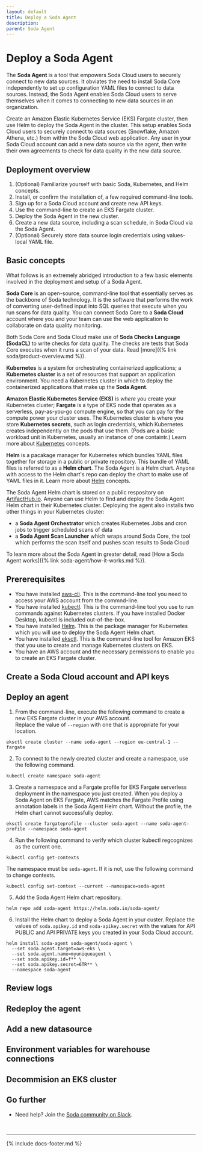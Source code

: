 ```yaml
---
layout: default
title: Deploy a Soda Agent
description: 
parent: Soda Agent
---
```


# Deploy a Soda Agent

The **Soda Agent** is a tool that empowers Soda Cloud users to securely connect to new data sources. It obviates the need to install Soda Core independently to set up configuration YAML files to connect to data sources. Instead, the Soda Agent enables Soda Cloud users to serve themselves when it comes to connecting to new data sources in an organization. 

Create an Amazon Elastic Kubernetes Service (EKS) Fargate cluster, then use Helm to deploy the Soda Agent in the cluster. This setup enables Soda Cloud users to securely connect to data sources (Snowflake, Amazon Athena, etc.) from within the Soda Cloud web application. Any user in your Soda Cloud account can add a new data source via the agent, then write their own agreements to check for data quality in the new data source. 


## Deployment overview

1. (Optional) Familiarize yourself with basic Soda, Kubernetes, and Helm concepts. 
2. Install, or confirm the installation of, a few required command-line tools.
3. Sign up for a Soda Cloud account and create new API keys.
4. Use the command-line to create an EKS Fargate cluster.
5. Deploy the Soda Agent in the new cluster.
6. Create a new data source, including a scan schedule, in Soda Cloud via the Soda Agent.
7. (Optional) Securely store data source login credentials using values-local YAML file.  

## Basic concepts

What follows is an extremely abridged introduction to a few basic elements involved in the deployment and setup of a Soda Agent.

**Soda Core** is an open-source, command-line tool that essentially serves as the backbone of Soda technology. It is the software that performs the work of converting user-defined input into SQL queries that execute when you run scans for data quality. You can connect Soda Core to a **Soda Cloud** account where you and your team can use the web application to collaborate on data quality monitoring. 

Both Soda Core and Soda Cloud make use of **Soda Checks Language (SodaCL)** to write checks for data quality. The checks are tests that Soda Core executes when it runs a scan of your data. Read [more]({% link soda/product-overview.md %}). 

**Kubernetes** is a system for orchestrating containerized applications; a **Kubernetes cluster** is a set of resources that support an application environment. You need a Kubernetes cluster in which to deploy the containerized applications that make up the **Soda Agent**.

**Amazon Elastic Kubernetes Service (EKS)** is *where* you create your Kubernetes cluster; **Fargate** is a type of EKS node that operates as a serverless, pay-as-you-go compute engine, so that you can pay for the compute power your cluster uses. The Kubernetes cluster is where you store **Kubernetes secrets**, such as login credentials, which Kubernetes creates independently on the pods that use them. (Pods are a basic workload unit in Kubernetes, usually an instance of one containtr.) Learn more about <a href="https://www.youtube.com/watch?v=BOj1sgWVXko" target="_blank" >Kubernetes</a> concepts.

**Helm** is a pacakage manager for Kubernetes which bundles YAML files together for storage in a public or private repository. This bundle of YAML files is referred to as a **Helm chart**. The Soda Agent is a Helm chart. Anyone with access to the Helm chart's repo can deploy the chart to make use of YAML files in it. Learn more about <a href="https://www.youtube.com/watch?v=-ykwb1d0DXU" target="_blank" >Helm</a> concepts. 

The Soda Agent Helm chart is stored on a public respository on <a href="https://artifacthub.io/packages/helm/soda-agent/soda-agent" target="_blank">ArtifactHub.io</a>. Anyone can use Helm to find and deploy the Soda Agent Helm chart in their Kubernetes cluster. Deploying the agent also installs two other things in your Kubernetes cluster:
* a **Soda Agent Orchestrator** which creates Kubernetes Jobs and cron jobs to trigger scheduled scans of data
* a **Soda Agent Scan Launcher** which wraps around Soda Core, the tool which performs the scan itself and pushes scan results to Soda Cloud 

To learn more about the Soda Agent in greater detail, read [How a Soda Agent works]({% link soda-agent/how-it-works.md %}). 


## Prererequisites

* You have installed <a href="https://docs.aws.amazon.com/cli/latest/userguide/getting-started-install.html" target="_blank">aws-cli</a>. This is the command-line tool you need to access your AWS account from the commnd-line.
* You have installed <a href="https://kubernetes.io/docs/tasks/tools/#kubectl" target="_blank">kubectl</a>. This is the command-line tool you use to run commands against Kubernetes clusters. If you have installed Docker Desktop, kubectl is included out-of-the-box.
* You have installed <a href="https://helm.sh/docs/intro/install/" target="_blank">Helm</a>. This is the package manager for Kubernetes which you will use to deploy the Soda Agent Helm chart.
* You have installed <a href="https://eksctl.io/introduction/#installation" target="_blank">eksctl</a>. This is the command-line tool for Amazon EKS that you use to create and manage Kubernetes clusters on EKS. 
* You have an AWS account and the necessary permissions to enable you to create an EKS Fargate cluster.

## Create a Soda Cloud account and API keys


## Deploy an agent

1. From the command-line, execute the following command to create a new EKS Fargate cluster in your AWS account.  <br/>Replace the value of `--region` with one that is appropriate for your location. 
```shell
eksctl create cluster --name soda-agent --region eu-central-1 --fargate
```
2. To connect to the newly created cluster and create a namespace, use the following command.
```shell
kubectl create namespace soda-agent
```
3. Create a namespace and a Fargate profile for EKS Fargate serverless deployment in the namespace you just created. When you deploy a Soda Agent on EKS Fargate, AWS matches the Fargate Profile using annotation labels in the Soda Agent Helm chart. Without the profile, the Helm chart cannot successfully deploy.
```shell
eksctl create fargateprofile --cluster soda-agent --name soda-agent-profile --namespace soda-agent
```
4. Run the following command to verify which cluster kubectl regcognizes as the current one. 
```shell
kubectl config get-contexts
```
The namespace must be `soda-agent`. If it is not, use the following command to change contexts. 
```shell
kubectl config set-context --current --namespace=soda-agent
```
5. Add the Soda Agent Helm chart repository.
```shell
helm repo add soda-agent https://helm.soda.io/soda-agent/
```
6. Install the Helm chart to deploy a Soda Agent in your custer. Replace the values of `soda.apikey.id` and `soda-apikey.secret` with the values for API PUBLIC and API PRIVATE keys you created in your Soda Cloud account.
```shell
helm install soda-agent soda-agent/soda-agent \
  --set soda.agent.target=aws-eks \
  --set soda.agent.name=myuniqueagent \
  --set soda.apikey.id=f** \
  --set soda.apikey.secret=6TR** \
  --namespace soda-agent
```


## Review logs

## Redeploy the agent


## Add a new datasource


## Environment variables for warehouse connections


## Decommision an EKS cluster


## Go further

* Need help? Join the <a href="http://community.soda.io/slack" target="_blank"> Soda community on Slack</a>.
<br />

---
{% include docs-footer.md %}